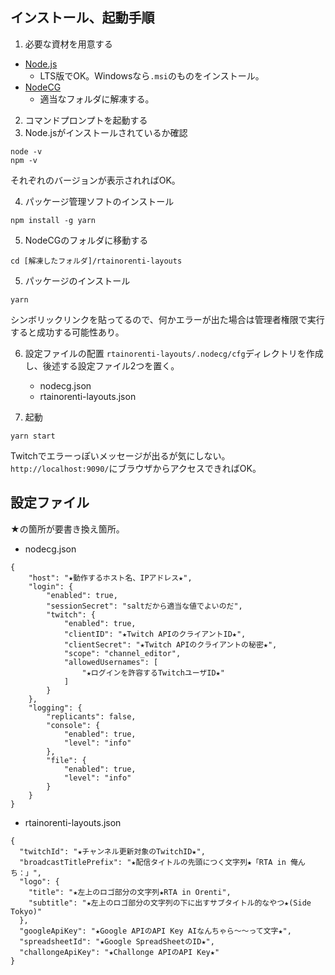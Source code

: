 ## インストール、起動手順
1. 必要な資材を用意する

- [Node.js](https://nodejs.org/ja/)
  - LTS版でOK。Windowsなら`.msi`のものをインストール。
- [NodeCG](https://github.com/pasta04/rtainorenti-layouts/releases)
  - 適当なフォルダに解凍する。

2. コマンドプロンプトを起動する
3. Node.jsがインストールされているか確認
```
node -v
npm -v
```
それぞれのバージョンが表示されればOK。

4. パッケージ管理ソフトのインストール
```
npm install -g yarn
```

5. NodeCGのフォルダに移動する
```
cd [解凍したフォルダ]/rtainorenti-layouts
```

5. パッケージのインストール
```
yarn
```
シンボリックリンクを貼ってるので、何かエラーが出た場合は管理者権限で実行すると成功する可能性あり。

6. 設定ファイルの配置
`rtainorenti-layouts/.nodecg/cfg`ディレクトリを作成し、後述する設定ファイル2つを置く。
   - nodecg.json
   - rtainorenti-layouts.json

7. 起動
```
yarn start
```
Twitchでエラーっぽいメッセージが出るが気にしない。
`http://localhost:9090/`にブラウザからアクセスできればOK。


## 設定ファイル
★の箇所が要書き換え箇所。

- nodecg.json
```json:
{
    "host": "★動作するホスト名、IPアドレス★",
    "login": {
        "enabled": true,
        "sessionSecret": "saltだから適当な値でよいのだ",
        "twitch": {
            "enabled": true,
            "clientID": "★Twitch APIのクライアントID★",
            "clientSecret": "★Twitch APIのクライアントの秘密★",
            "scope": "channel_editor",
            "allowedUsernames": [
                "★ログインを許容するTwitchユーザID★"
            ]
        }
    },
    "logging": {
        "replicants": false,
        "console": {
            "enabled": true,
            "level": "info"
        },
        "file": {
            "enabled": true,
            "level": "info"
        }
    }
}
```

- rtainorenti-layouts.json
```json:
{
  "twitchId": "★チャンネル更新対象のTwitchID★",
  "broadcastTitlePrefix": "★配信タイトルの先頭につく文字列★「RTA in 俺んち：」",
  "logo": {
    "title": "★左上のロゴ部分の文字列★RTA in Orenti",
    "subtitle": "★左上のロゴ部分の文字列の下に出すサブタイトル的なやつ★(Side Tokyo)"
  },
  "googleApiKey": "★Google APIのAPI Key AIなんちゃら～～って文字★",
  "spreadsheetId": "★Google SpreadSheetのID★",
  "challongeApiKey": "★Challonge APIのAPI Key★"
}

```
